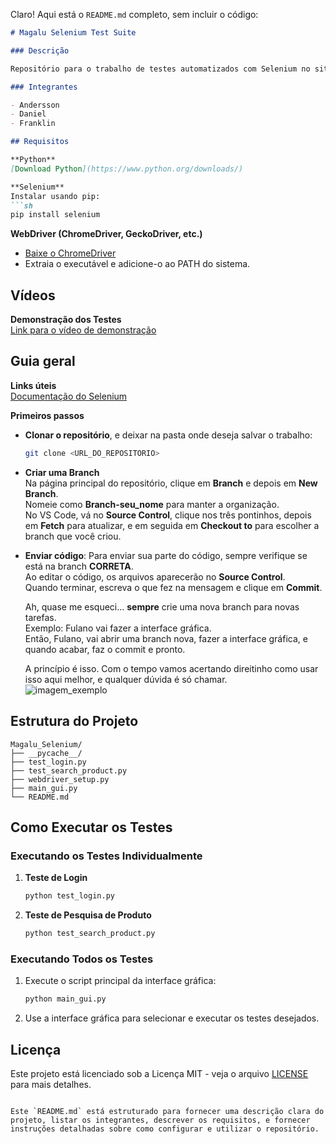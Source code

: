 Claro! Aqui está o `README.md` completo, sem incluir o código:

```markdown
# Magalu Selenium Test Suite

### Descrição

Repositório para o trabalho de testes automatizados com Selenium no site da Magazine Luiza.

### Integrantes

- Andersson
- Daniel 
- Franklin 

## Requisitos

**Python**  
[Download Python](https://www.python.org/downloads/)

**Selenium**  
Instalar usando pip:  
```sh
pip install selenium
```

**WebDriver (ChromeDriver, GeckoDriver, etc.)**  
- [Baixe o ChromeDriver](https://sites.google.com/a/chromium.org/chromedriver/)
- Extraia o executável e adicione-o ao PATH do sistema.

## Vídeos

**Demonstração dos Testes**  
[Link para o vídeo de demonstração](https://example.com)

## Guia geral

**Links úteis**  
[Documentação do Selenium](https://www.selenium.dev/documentation/)

**Primeiros passos**

- **Clonar o repositório**, e deixar na pasta onde deseja salvar o trabalho:
  ```sh
  git clone <URL_DO_REPOSITORIO>
  ```
- **Criar uma Branch**  
  Na página principal do repositório, clique em **Branch** e depois em **New Branch**.  
  Nomeie como **Branch-seu_nome** para manter a organização.  
  No VS Code, vá no **Source Control**, clique nos três pontinhos, depois em **Fetch** para atualizar, e em seguida em **Checkout to** para escolher a branch que você criou.

- **Enviar código**:
  Para enviar sua parte do código, sempre verifique se está na branch **CORRETA**.  
  Ao editar o código, os arquivos aparecerão no **Source Control**.  
  Quando terminar, escreva o que fez na mensagem e clique em **Commit**.

  Ah, quase me esqueci... **sempre** crie uma nova branch para novas tarefas.  
  Exemplo: Fulano vai fazer a interface gráfica.  
  Então, Fulano, vai abrir uma branch nova, fazer a interface gráfica, e quando acabar, faz o commit e pronto.

  A princípio é isso. Com o tempo vamos acertando direitinho como usar isso aqui melhor, e qualquer dúvida é só chamar.  
  ![imagem_exemplo](https://i.pinimg.com/1200x/f7/c3/ca/f7c3ca6460fbc7112026e502993ac2f0.jpg)

## Estrutura do Projeto

```
Magalu_Selenium/
├── __pycache__/
├── test_login.py
├── test_search_product.py
├── webdriver_setup.py
├── main_gui.py
└── README.md
```

## Como Executar os Testes

### Executando os Testes Individualmente

1. **Teste de Login**
    ```sh
    python test_login.py
    ```

2. **Teste de Pesquisa de Produto**
    ```sh
    python test_search_product.py
    ```

### Executando Todos os Testes

1. Execute o script principal da interface gráfica:
    ```sh
    python main_gui.py
    ```

2. Use a interface gráfica para selecionar e executar os testes desejados.

## Licença

Este projeto está licenciado sob a Licença MIT - veja o arquivo [LICENSE](LICENSE) para mais detalhes.
```

Este `README.md` está estruturado para fornecer uma descrição clara do projeto, listar os integrantes, descrever os requisitos, e fornecer instruções detalhadas sobre como configurar e utilizar o repositório.
